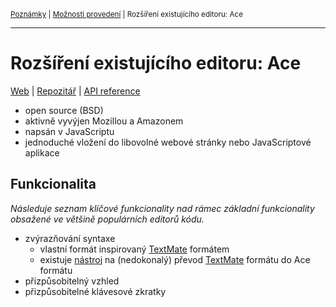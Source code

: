 <sub>[Poznámky](../README.md)
| [Možnosti provedení](README.md)
| Rozšíření existujícího editoru: Ace
<sub>

---

# Rozšíření existujícího editoru: Ace

[Web](https://ace.c9.io)
| [Repozitář](https://github.com/ajaxorg/ace)
| [API reference](https://ace.c9.io/#nav=api)

- open source (BSD)
- aktivně vyvýjen Mozillou a Amazonem
- napsán v JavaScriptu
- jednoduché vložení do libovolné webové stránky nebo JavaScriptové aplikace

## Funkcionalita

*Následuje seznam klíčové funkcionality nad rámec základní funkcionality
obsažené ve většině populárních editorů kódu.*

- zvýrazňování syntaxe
    - vlastní formát inspirovaný [TextMate] formátem
    - existuje [nástroj](https://github.com/ajaxorg/ace/tree/master/tool) na
        (nedokonalý) převod [TextMate] formátu do Ace formátu
- přizpůsobitelný vzhled
- přizpůsobitelné klávesové zkratky

[TextMate]: https://macromates.com/manual/en/language_grammars
